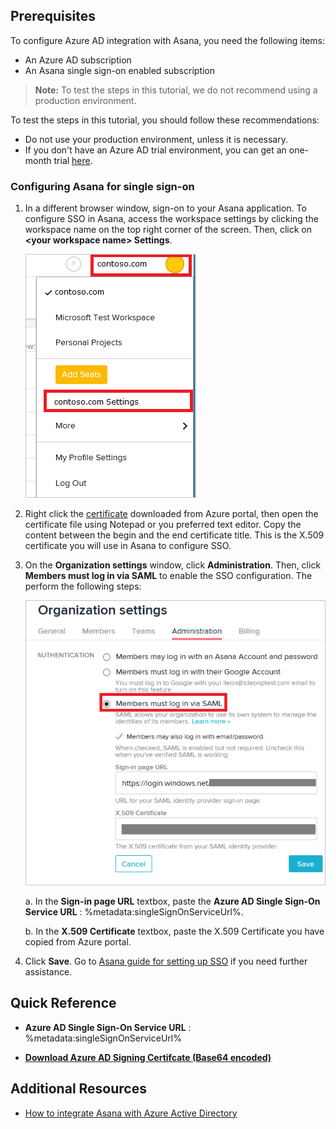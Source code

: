 ## Prerequisites

To configure Azure AD integration with Asana, you need the following items:

- An Azure AD subscription
- An Asana single sign-on enabled subscription

> **Note:**
> To test the steps in this tutorial, we do not recommend using a production environment.

To test the steps in this tutorial, you should follow these recommendations:

- Do not use your production environment, unless it is necessary.
- If you don't have an Azure AD trial environment, you can get an one-month trial [here](https://azure.microsoft.com/pricing/free-trial/).

### Configuring Asana for single sign-on

1. In a different browser window, sign-on to your Asana application. To configure SSO in Asana, access the workspace settings by clicking the workspace name on the top right corner of the screen. Then, click on **\<your workspace name\> Settings**. 
   
    ![Configure Single Sign-On](./media/tutorial_asana_09.png)

2. Right click the [certificate](%metadata:certificateDownloadBase64Url%) downloaded from Azure portal, then open the certificate file using Notepad or you preferred text editor. Copy the content between the begin and the end certificate title. This is the X.509 certificate you will use in Asana to configure SSO.


3. On the **Organization settings** window, click **Administration**. Then, click **Members must log in via SAML** to enable the SSO configuration. The perform the following steps:
   
    ![Configure Single Sign-On](./media/tutorial_asana_10.png)  

     a. In the **Sign-in page URL** textbox, paste the **Azure AD Single Sign-On Service URL** : %metadata:singleSignOnServiceUrl%.

     b. In the **X.509 Certificate** textbox, paste the X.509 Certificate you have copied from Azure portal.

4. Click **Save**. Go to [Asana guide for setting up SSO](https://asana.com/guide/help/premium/authentication#gl-saml) if you need further assistance.


## Quick Reference

* **Azure AD Single Sign-On Service URL** : %metadata:singleSignOnServiceUrl%

* **[Download Azure AD Signing Certifcate (Base64 encoded)](%metadata:certificateDownloadBase64Url%)**

## Additional Resources

* [How to integrate Asana with Azure Active Directory](https://docs.microsoft.com/azure/active-directory/active-directory-saas-asana-tutorial)
